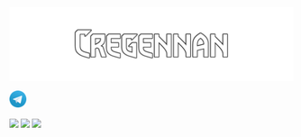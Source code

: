 ![Header](cregennan_logo.png)



<a href="https://t.me/cregennanoflod">
<img height="30" width="30" src="https://raw.githubusercontent.com/github/explore/80688e429a7d4ef2fca1e82350fe8e3517d3494d/topics/telegram/telegram.png"/>
</a>

<br/>
<br/>

<span>
  <img src="https://img.shields.io/badge/-Laravel-003b6f?style=for-the-badge&logo=laravel"/>
  <img src="https://img.shields.io/badge/-React-003b6f?style=for-the-badge&logo=react"/>
  <img src="https://img.shields.io/badge/-C%23-003b6f?style=for-the-badge&logo=csharp"/>
</span>

